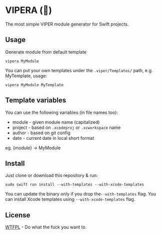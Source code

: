 # VIPERA (🐍)

The most simple VIPER module generator for Swift projects.



## Usage

Generate module from default template

```
vipera MyModule
```

You can put your own templates under the `.viper/Templates/` path, e.g. MyTemplate, usage:

```
vipera MyModule MyTemplate
```



## Template variables

You can use the following variables (in file names too):

- module - given module name (capitalized)
- project - based on `.xcodeproj` or `.xcworkspace` name
- author - based on git config
- date - current date in local short format

eg. {module} -> MyModule



## Install

Just clone or download this repository & run:

```shell
sudo swift run install --with-templates --with-xcode-templates
```

You can update the binary only if you drop the`--with-templates` flag.
You can install Xcode templates using `--with-xcode-templates` flag.



## License

[WTFPL](https://github.com/BinaryBirds/Shell/blob/master/LICENSE) - Do what the fuck you want to.